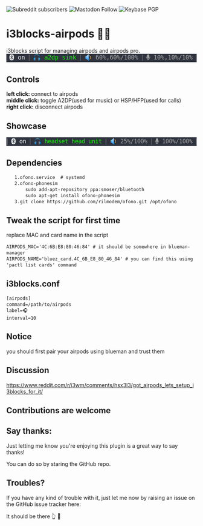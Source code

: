 ![Subreddit subscribers](https://img.shields.io/reddit/subreddit-subscribers/i3blocks?style=for-the-badge)
![Mastodon Follow](https://img.shields.io/mastodon/follow/28693?domain=https%3A%2F%2Fmastodon.online&style=for-the-badge)
![Keybase PGP](https://img.shields.io/keybase/pgp/akhiljalagam?style=for-the-badge)

# i3blocks-airpods 💃🕺
i3blocks script for managing airpods and airpods pro.  
![i3blocks airpods](screenshot.png)

## Controls
<b>left click:  </b> connect to airpods  
<b>middle click:</b> toggle A2DP(used for music) or HSP/HFP(used for calls)   
<b>right click: </b> disconnect airpods

## Showcase
![i3blocks airpods](screencast.gif)

## Dependencies
```
   1.ofono.service  # systemd
   2.ofono-phonesim  
       sudo add-apt-repository ppa:smoser/bluetooth  
       sudo apt-get install ofono-phonesim  
   3.git clone https://github.com/rilmodem/ofono.git /opt/ofono  
```

## Tweak the script for first time
replace MAC and card name in the script
```
AIRPODS_MAC='4C:6B:E8:80:46:84' # it should be somewhere in blueman-manager  
AIRPODS_NAME='bluez_card.4C_6B_E8_80_46_84' # you can find this using 'pactl list cards' command  
```

## i3blocks.conf
```
[airpods]
command=/path/to/airpods
label=🎧 
interval=10
```

## Notice
you should first pair your airpods using blueman and trust them

## Discussion
https://www.reddit.com/r/i3wm/comments/hsx3l3/got_airpods_lets_setup_i3blocks_for_it/

## Contributions are welcome

## Say thanks:
  
  Just letting me know you're enjoying this plugin is a great way to say thanks!
  
  You can do so by staring the GitHub repo.
  
## Troubles?
  
  If you have any kind of trouble with it, just let me now by raising an issue on
  the GitHub issue tracker here:

  It should be there 👆 👀
